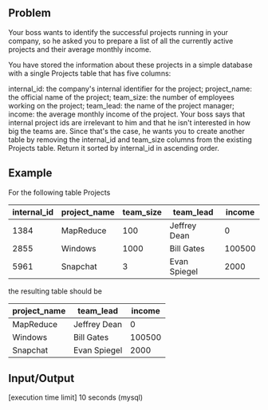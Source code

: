 ## Problem
Your boss wants to identify the successful projects running in your company, so he asked you to prepare a list of all the currently active projects and their average monthly income.

You have stored the information about these projects in a simple database with a single Projects table that has five columns:

internal_id: the company's internal identifier for the project;
project_name: the official name of the project;
team_size: the number of employees working on the project;
team_lead: the name of the project manager;
income: the average monthly income of the project.
Your boss says that internal project ids are irrelevant to him and that he isn't interested in how big the teams are. Since that's the case, he wants you to create another table by removing the internal_id and team_size columns from the existing Projects table. Return it sorted by internal_id in ascending order.

## Example
For the following table Projects

|internal_id|project_name|team_size|team_lead|income|
|--- |--- |--- |--- |--- |
|1384|MapReduce|100|Jeffrey Dean|0|
|2855|Windows|1000|Bill Gates|100500|
|5961|Snapchat|3|Evan Spiegel|2000|

the resulting table should be

|project_name|team_lead|income|
|--- |--- |--- |
|MapReduce|Jeffrey Dean|0|
|Windows|Bill Gates|100500|
|Snapchat|Evan Spiegel|2000|

## Input/Output
[execution time limit] 10 seconds (mysql)
